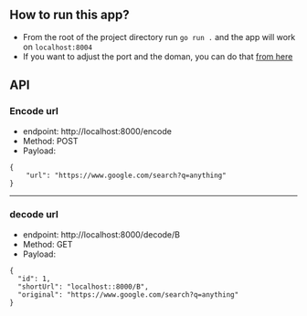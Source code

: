 ## How to run this app?
- From the root of the project directory run `go run .` and the app will work on `localhost:8004`
- If you want to adjust the port and the doman, you can do that [from here](config/config.go)

## API
### Encode url
- endpoint: http://localhost:8000/encode
- Method: POST
- Payload:
```
{
	"url": "https://www.google.com/search?q=anything"
}
```
---
### decode url
- endpoint: http://localhost:8000/decode/B
- Method: GET
- Payload:
```
{
  "id": 1,
  "shortUrl": "localhost::8000/B",
  "original": "https://www.google.com/search?q=anything"
}
```

